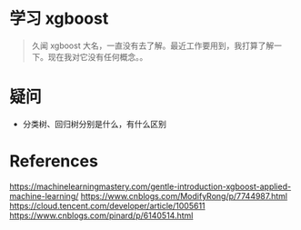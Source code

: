 # 学习 xgboost
> 久闻 xgboost 大名，一直没有去了解。最近工作要用到，我打算了解一下。现在我对它没有任何概念。。


# 疑问
- 分类树、回归树分别是什么，有什么区别

# References
https://machinelearningmastery.com/gentle-introduction-xgboost-applied-machine-learning/
https://www.cnblogs.com/ModifyRong/p/7744987.html
https://cloud.tencent.com/developer/article/1005611
https://www.cnblogs.com/pinard/p/6140514.html




